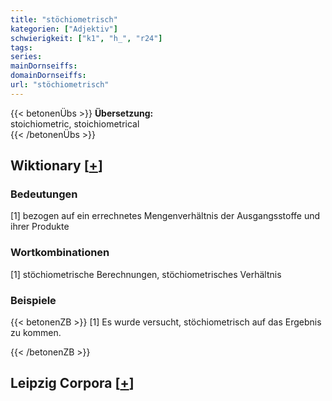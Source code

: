 ```yaml
---
title: "stöchiometrisch"
kategorien: ["Adjektiv"]
schwierigkeit: ["k1", "h_", "r24"]
tags:
series:
mainDornseiffs:
domainDornseiffs:
url: "stöchiometrisch"
---
```


{{< betonenÜbs >}}
**Übersetzung:**  
stoichiometric, stoichiometrical  
{{< /betonenÜbs >}}

## Wiktionary [[+](https://de.wiktionary.org/wiki/stöchiometrisch)]

### Bedeutungen
[1] bezogen auf ein errechnetes Mengenverhältnis der Ausgangsstoffe und ihrer Produkte  

### Wortkombinationen
[1] stöchiometrische Berechnungen, stöchiometrisches Verhältnis  

### Beispiele
{{< betonenZB >}}
[1] Es wurde versucht, stöchiometrisch auf das Ergebnis zu kommen.  

{{< /betonenZB >}}

## Leipzig Corpora [[+](https://corpora.uni-leipzig.de/en/res?word=stöchiometrisch&corpusId=deu_newscrawl-public_2018)]

